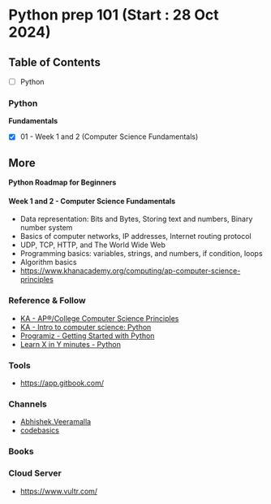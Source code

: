 # Python prep 101 (Start : 28 Oct 2024)

## Table of Contents
- [ ] Python

### Python

**Fundamentals**
- [x] 01 - Week 1 and 2 (Computer Science Fundamentals)


## More


**Python Roadmap for Beginners**
####  Week 1 and 2 - Computer Science Fundamentals
- Data representation: Bits and Bytes, Storing text and numbers, Binary number system
- Basics of computer networks, IP addresses, Internet routing protocol
- UDP, TCP, HTTP, and The World Wide Web
- Programming basics: variables, strings, and numbers, if condition, loops
- Algorithm basics
- https://www.khanacademy.org/computing/ap-computer-science-principles


### Reference & Follow
- [KA - AP®︎/College Computer Science Principles](https://www.khanacademy.org/computing/ap-computer-science-principles)
- [KA - Intro to computer science: Python](https://www.khanacademy.org/computing/intro-to-python-fundamentals)
- [Programiz - Getting Started with Python](https://www.programiz.com/python-programming/getting-started)
- [Learn X in Y minutes - Python](https://learnxinyminutes.com/docs/python/)

### Tools
- https://app.gitbook.com/

### Channels
- [Abhishek.Veeramalla](https://www.youtube.com/@AbhishekVeeramalla)
- [codebasics](https://www.youtube.com/@codebasics)

### Books


### Cloud Server
- https://www.vultr.com/